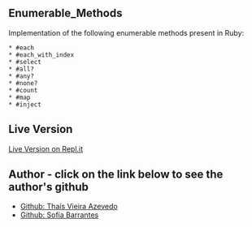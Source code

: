 ## Enumerable_Methods

Implementation of the following enumerable methods present in Ruby:

    * #each
    * #each_with_index
    * #select
    * #all?
    * #any?
    * #none?
    * #count
    * #map
    * #inject

## Live Version

<a href="https://repl.it/@thsvr/enumerable-methods">Live Version on Repl.it</a>

## Author - click on the link below to see the author's github

* <a href="https://github.com/thsvr"> Github: Thaís Vieira Azevedo</a>
* <a href="https://github.com/SofiBretz"> Github: Sofía Barrantes</a>
